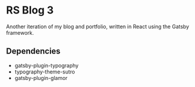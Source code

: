 # RS Blog 3
Another iteration of my blog and portfolio, written in React using the Gatsby framework.

## Dependencies
* gatsby-plugin-typography
* typography-theme-sutro
* gatsby-plugin-glamor
